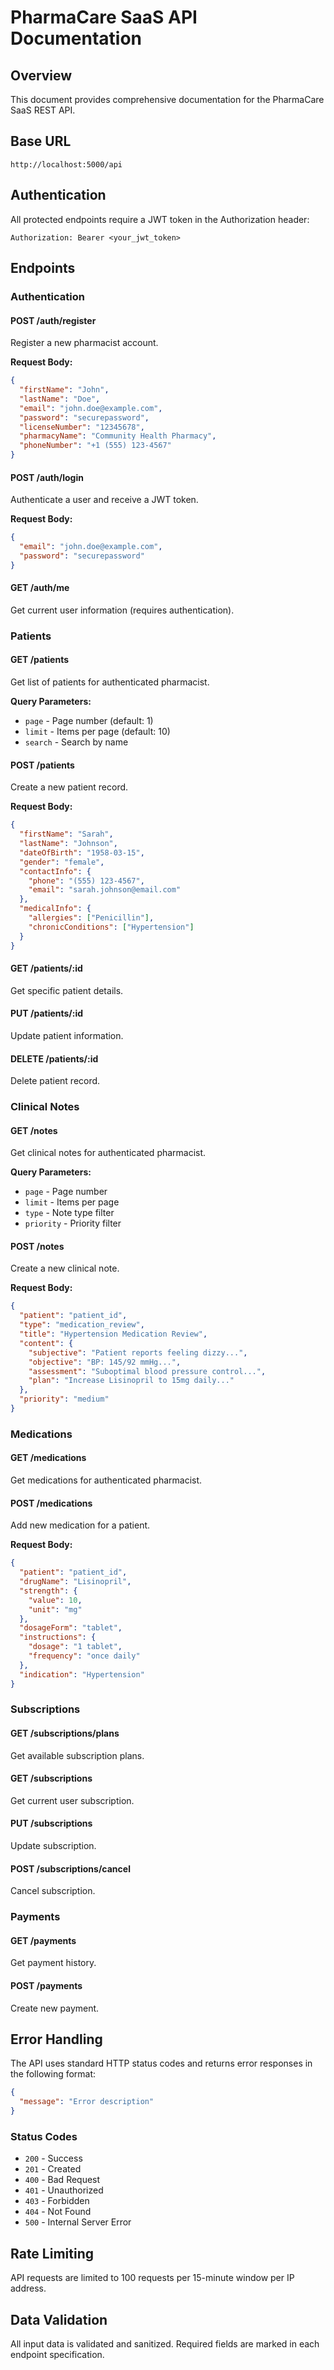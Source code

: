 # PharmaCare SaaS API Documentation

## Overview
This document provides comprehensive documentation for the PharmaCare SaaS REST API.

## Base URL
```
http://localhost:5000/api
```

## Authentication
All protected endpoints require a JWT token in the Authorization header:
```
Authorization: Bearer <your_jwt_token>
```

## Endpoints

### Authentication

#### POST /auth/register
Register a new pharmacist account.

**Request Body:**
```json
{
  "firstName": "John",
  "lastName": "Doe",
  "email": "john.doe@example.com",
  "password": "securepassword",
  "licenseNumber": "12345678",
  "pharmacyName": "Community Health Pharmacy",
  "phoneNumber": "+1 (555) 123-4567"
}
```

#### POST /auth/login
Authenticate a user and receive a JWT token.

**Request Body:**
```json
{
  "email": "john.doe@example.com",
  "password": "securepassword"
}
```

#### GET /auth/me
Get current user information (requires authentication).

### Patients

#### GET /patients
Get list of patients for authenticated pharmacist.

**Query Parameters:**
- `page` - Page number (default: 1)
- `limit` - Items per page (default: 10)
- `search` - Search by name

#### POST /patients
Create a new patient record.

**Request Body:**
```json
{
  "firstName": "Sarah",
  "lastName": "Johnson",
  "dateOfBirth": "1958-03-15",
  "gender": "female",
  "contactInfo": {
    "phone": "(555) 123-4567",
    "email": "sarah.johnson@email.com"
  },
  "medicalInfo": {
    "allergies": ["Penicillin"],
    "chronicConditions": ["Hypertension"]
  }
}
```

#### GET /patients/:id
Get specific patient details.

#### PUT /patients/:id
Update patient information.

#### DELETE /patients/:id
Delete patient record.

### Clinical Notes

#### GET /notes
Get clinical notes for authenticated pharmacist.

**Query Parameters:**
- `page` - Page number
- `limit` - Items per page
- `type` - Note type filter
- `priority` - Priority filter

#### POST /notes
Create a new clinical note.

**Request Body:**
```json
{
  "patient": "patient_id",
  "type": "medication_review",
  "title": "Hypertension Medication Review",
  "content": {
    "subjective": "Patient reports feeling dizzy...",
    "objective": "BP: 145/92 mmHg...",
    "assessment": "Suboptimal blood pressure control...",
    "plan": "Increase Lisinopril to 15mg daily..."
  },
  "priority": "medium"
}
```

### Medications

#### GET /medications
Get medications for authenticated pharmacist.

#### POST /medications
Add new medication for a patient.

**Request Body:**
```json
{
  "patient": "patient_id",
  "drugName": "Lisinopril",
  "strength": {
    "value": 10,
    "unit": "mg"
  },
  "dosageForm": "tablet",
  "instructions": {
    "dosage": "1 tablet",
    "frequency": "once daily"
  },
  "indication": "Hypertension"
}
```

### Subscriptions

#### GET /subscriptions/plans
Get available subscription plans.

#### GET /subscriptions
Get current user subscription.

#### PUT /subscriptions
Update subscription.

#### POST /subscriptions/cancel
Cancel subscription.

### Payments

#### GET /payments
Get payment history.

#### POST /payments
Create new payment.

## Error Handling

The API uses standard HTTP status codes and returns error responses in the following format:

```json
{
  "message": "Error description"
}
```

### Status Codes
- `200` - Success
- `201` - Created
- `400` - Bad Request
- `401` - Unauthorized
- `403` - Forbidden
- `404` - Not Found
- `500` - Internal Server Error

## Rate Limiting
API requests are limited to 100 requests per 15-minute window per IP address.

## Data Validation
All input data is validated and sanitized. Required fields are marked in each endpoint specification.
